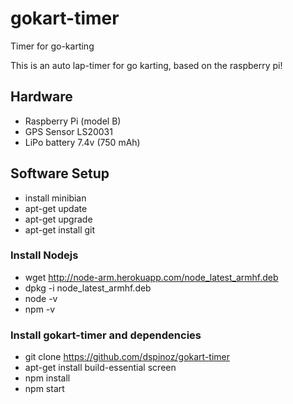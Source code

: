 # gokart-timer
Timer for go-karting

This is an auto lap-timer for go karting, based on the raspberry pi!

## Hardware
* Raspberry Pi (model B)
* GPS Sensor LS20031
* LiPo battery 7.4v (750 mAh)

## Software Setup
* install minibian
* apt-get update
* apt-get upgrade
* apt-get install git

### Install Nodejs
* wget http://node-arm.herokuapp.com/node_latest_armhf.deb
* dpkg -i node_latest_armhf.deb
* node -v
* npm -v

### Install gokart-timer and dependencies
* git clone https://github.com/dspinoz/gokart-timer
* apt-get install build-essential screen
* npm install
* npm start
